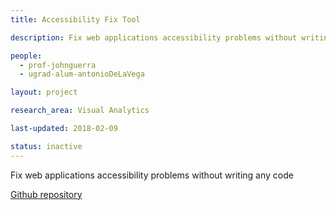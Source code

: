 ```yaml
---
title: Accessibility Fix Tool

description: Fix web applications accessibility problems without writing any code

people:
  - prof-johnguerra
  - ugrad-alum-antonioDeLaVega

layout: project  

research_area: Visual Analytics

last-updated: 2018-02-09

status: inactive
---
```

Fix web applications accessibility problems without writing any code

[Github repository](https://github.com/adelavegaf/magically)